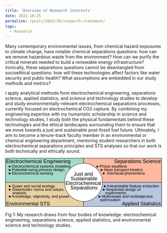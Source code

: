 ```yaml
---
title: 'Overview of Research Interests'
date: 2022-10-25
permalink: /posts/2022/10/research-statement/
tags:
  - Research
---
```


Many contemporary environmental issues, from chemical hazard exposures to climate change, have notable chemical separations questions: how can we remove hazardous waste from the environment? How can we purify the critical minerals needed to build a renewable energy infrastructure? Ironically, these separations questions cannot be disentangled from socioethical questions: how will these technologies affect factors like water security and public health? What assumptions are embedded in our study methods and metrics?

I apply analytical methods from electrochemical engineering, separations science, applied statistics, and science and technology studies to develop and study environmentally-relevant electrochemical separations processes, currently focused on electrochemical CO2 capture. By combining my engineering expertise with my humanistic scholarship in science and technology studies, I study both the physical fundamentals behind these technologies and the ethical landscapes surrounding them to ensure that we move towards a just and sustainable post-fossil fuel future. Ultimately, I aim to become a tenure-track faculty member in an environmental or chemical engineering department, mentoring student researchers in both electrochemical separations principles and STS analyses so that our work is both technically and ethically sound. 

![Research themes](/images/ResearchThemes4.png)

Fig 1: My research draws from four bodies of knowledge: electrochemical engineering, separations science, applied statistics, and environmental science and technology studies.


